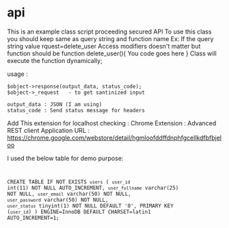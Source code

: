 api
===
This is an example class script proceeding secured API
To use this class you should keep same as query string and function name
Ex: If the query string value rquest=delete_user Access modifiers doesn't matter but function should be
     function delete_user(){
         You code goes here
     }
Class will execute the function dynamically;

usage :

    $object->response(output_data, status_code);
    $object->_request	- to get santinized input

    output_data : JSON (I am using)
    status_code : Send status message for headers

Add This extension for localhost checking :
    Chrome Extension : Advanced REST client Application
    URL : https://chrome.google.com/webstore/detail/hgmloofddffdnphfgcellkdfbfbjeloo

I used the below table for demo purpose:
<code>

CREATE TABLE IF NOT EXISTS `users` (
  `user_id` int(11) NOT NULL AUTO_INCREMENT,
  `user_fullname` varchar(25) NOT NULL,
  `user_email` varchar(50) NOT NULL,
  `user_password` varchar(50) NOT NULL,
  `user_status` tinyint(1) NOT NULL DEFAULT '0',
  PRIMARY KEY (`user_id`)
) ENGINE=InnoDB DEFAULT CHARSET=latin1 AUTO_INCREMENT=1;

</code>